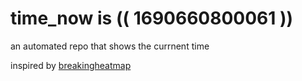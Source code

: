 # time_now is (( 1690660800061 ))

an automated repo that shows the currnent time

inspired by [breakingheatmap](https://github.com/breakingheatmap/breakingheatmap)